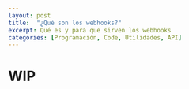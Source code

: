 ```yaml
---
layout: post
title:  "¿Qué son los webhooks?"
excerpt: Qué es y para que sirven los webhooks
categories: [Programación, Code, Utilidades, API]
---
```


# WIP
